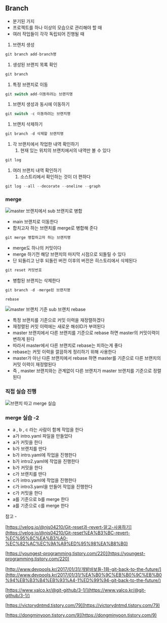 ## Branch

- 분기된 가지
- 프로젝트를 하나 이상의 모습으로 관리해야 할 때
- 여러 작업들이 각각 독립되어 진행될 때

1. 브랜치 생성

```java
git branch add-branch명
```

1. 생성된 브랜치 목록 확인

```java
git branch
```

1. 특정 브랜치로 이동

```java
git switch add-이동하려는 브랜치명
```

1. 브랜치 생성과 동시에 이동하기

```java
git switch -c 이동하려는 브랜치명
```

1. 브랜치 삭제하기

```java
git branch -d 삭제할 브랜치명
```

1. 각 브랜치에서 작업한 내역 확인하기
    1. 현재 있는 위치의 브랜치에서의 내역만 볼 수 있다

```java
git log
```

1. 여러 브랜치 내역 확인하기
    1. 소스트리에서 확인하는 것이 더 편하다

```java
git log --all --decorate --oneline --graph
```

### merge

![master 브랜치에서 sub 브랜치로 병합](https://user-images.githubusercontent.com/42866800/161073360-ddeaf746-4721-4bc7-bfc3-2362adcd8bb8.png)


- main 브랜치로 이동한다
- 합치고자 하는 브랜치를 merge로 병합해 준다

```java
git merge 병합하고자 하는 브랜치명
```

- merge도 하나의 커밋이다
- merge 하기전 해당 브랜치의 마지막 시점으로 되돌릴 수 있다
- 단 되돌리고 난후 되돌린 버전 이후의 버전은 히스토리에서 삭제된다

```java
git reset 커밋번호
```

- 병합된 브랜치는 삭제한다

```java
git branch -d -merge된 브랜치명
```

`rebase`

![master 브랜치 기준 sub 브랜치 rebase](https://user-images.githubusercontent.com/42866800/161073344-a5304924-6b12-4e0e-85c4-2da3cbc5b1f1.png)

- 특정 브랜치를 기준으로 커밋 이력을 재정렬하겠다
- 재정렬된 커밋 이력에는 새로운 해쉬ID가 부여된다
- master 브랜치에서 다른 브랜치를 기준으로 rebase 하면 master의 커밋이력이 변하게 된다
- 따라서 master에서 다른 브랜치로 rebase는 피하는게 좋다
- rebase는 커밋 이력을 깔끔하게 정리하기 위해 사용한다
- master가 아닌 다른 브랜치에서 rebase 하면 master를 기준으로 다른 브랜치의 커밋 이력이 재정렬된다
- 즉 , master 브랜치와는 관계없이 다른 브랜치가 master 브랜치를 기준으로 정렬된다

### 직접 실습 진행

![브랜치 따고 merge 실습](https://user-images.githubusercontent.com/42866800/161073331-7f0871e8-4dd6-4fca-87d3-cd042a2d5328.png)

### merge 실습 -2

- a , b , c 라는 사람이 함께 작업을 한다
- a가 intro.yaml 파일을 만들었다
- a가 커밋을 한다
- b가 브랜치를 딴다
- b가 intro.yaml에 작업을 진행한다
- b가 intro2.yaml에 작업을 진행한다
- b가 커밋을 한다
- c가 브랜치를 딴다
- c가 intro.yaml에 작업을 진행한다
- c가 intro3.yaml을 만들어 작업을 진행한다
- c가 커밋을 한다
- a를 기준으로 b를 merge 한다
- a를 기준으로 c를 merge 한다

참고 - 

[https://velog.io/@njs04210/Git-reset과-revert-알고-사용하기](https://velog.io/@njs04210/Git-reset%EA%B3%BC-revert-%EC%95%8C%EA%B3%A0-%EC%82%AC%EC%9A%A9%ED%95%98%EA%B8%B0)

[https://youngest-programming.tistory.com/220](https://youngest-programming.tistory.com/220)

[http://www.devpools.kr/2017/01/31/개발바보들-1화-git-back-to-the-future/](http://www.devpools.kr/2017/01/31/%EA%B0%9C%EB%B0%9C%EB%B0%94%EB%B3%B4%EB%93%A4-1%ED%99%94-git-back-to-the-future/)

[https://www.yalco.kr/@git-github/3-1/](https://www.yalco.kr/@git-github/3-1/)

[https://victorydntmd.tistory.com/79](https://victorydntmd.tistory.com/79)

[https://dongminyoon.tistory.com/9](https://dongminyoon.tistory.com/9)